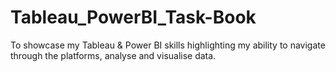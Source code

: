 # Tableau_PowerBI_Task-Book
To showcase my Tableau &amp; Power BI skills highlighting my ability to navigate through the platforms, analyse and visualise data.
